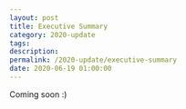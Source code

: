 ```yaml
---
layout: post
title: Executive Summary
category: 2020-update
tags:
description:
permalink: /2020-update/executive-summary
date: 2020-06-19 01:00:00
---
```


Coming soon :)
